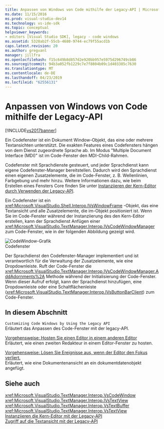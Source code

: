 ```yaml
---
title: Anpassen von Windows von Code mithilfe der Legacy-API | Microsoft-Dokumentation
ms.date: 11/15/2016
ms.prod: visual-studio-dev14
ms.technology: vs-ide-sdk
ms.topic: conceptual
helpviewer_keywords:
- editors [Visual Studio SDK], legacy - code windows
ms.assetid: 5328ab2f-55cb-4680-9744-ec79f55acd1b
caps.latest.revision: 20
ms.author: gregvanl
manager: jillfra
ms.openlocfilehash: f15c649b8d857d2e920bb957e5975d296749cb86
ms.sourcegitcommit: 94b3a052fb1229c7e7f8804b09c1d403385c7630
ms.translationtype: MT
ms.contentlocale: de-DE
ms.lasthandoff: 04/23/2019
ms.locfileid: "62556131"
---
```

# <a name="customizing-code-windows-by-using-the-legacy-api"></a>Anpassen von Windows von Code mithilfe der Legacy-API
[!INCLUDE[vs2017banner](../includes/vs2017banner.md)]

Ein Codefenster ist ein Dokument Window-Objekt, das eine oder mehrere Textansichten unterstützt. Die exakten Features eines Codefensters hängen von dem Dienst zugeordnete Sprache ab. Im Modus "Multiple Document Interface (MDI)" ist im Code-Fenster den MDI-Child-Rahmen.  
  
 Codefenster mit Sprachdienste gesteuert, und jeder Sprachdienst kann eigene Codefenster-Manager bereitstellen. Dadurch wird den Sprachdienst einen eigenen Zusatzelemente, die im Code-Fenster, z. B. Wellenlinien, Farbgebung und mehr hinzu. Weitere Informationen dazu, wie beim Erstellen eines Fensters Core finden Sie unter [Instanziieren der Kern-Editor durch Verwenden der Legacy-API](../extensibility/instantiating-the-core-editor-by-using-the-legacy-api.md).  
  
 Ein Codefenster ist ein <xref:Microsoft.VisualStudio.Shell.Interop.IVsWindowFrame> -Objekt, das eine Textansicht und alle Zusatzelemente, die im-Objekt positioniert ist. Wenn Sie im Code-Fenster während der Instanziierung des den Kern-Editor erstellen, kann der Sprachdienst Anfügen einer <xref:Microsoft.VisualStudio.TextManager.Interop.IVsCodeWindowManager> zum Code-Fenster, wie in der folgenden Abbildung gezeigt wird.  
  
 ![CodeWindow-Grafik](../extensibility/media/vscodewindow.gif "Vscodewindow")  
Codefenster  
  
 Der Sprachdienst den Codefenster-Manager implementiert und ist verantwortlich für die Verwaltung der Zusatzelemente, wie eine Dropdownleiste. Ruft der Code-Fenster die <xref:Microsoft.VisualStudio.TextManager.Interop.IVsCodeWindowManager.AddAdornments%2A> Methode während der Initialisierung der Code-Fenster. Wenn dieser Aufruf erfolgt, kann der Sprachdienst hinzufügen, eine Dropdownleiste oder eine Schaltflächenleiste (<xref:Microsoft.VisualStudio.TextManager.Interop.IVsButtonBarClient>) zum Code-Fenster.  
  
## <a name="in-this-section"></a>In diesem Abschnitt  
 `Customizing Code Windows by Using the Legacy API`  
 Erläutert das Anpassen des Code-Fenster mit der legacy-API.  
  
 [Vorgehensweise: Hosten Sie einen Editor in einem anderen Editor](../extensibility/how-to-host-an-editor-in-another-editor.md)  
 Erläutert, wie einen zweiten Redakteur in einem Editor-Fenster zu hosten.  
  
 [Vorgehensweise: Lösen Sie Ereignisse aus, wenn der Editor den Fokus verliert.](../extensibility/how-to-fire-events-when-the-editor-loses-focus.md)  
 Erläutert, wie eine Dokumentenansicht an ein dokumentdatenobjekt angefügt.  
  
## <a name="see-also"></a>Siehe auch  
 <xref:Microsoft.VisualStudio.TextManager.Interop.VsCodeWindow>   
 <xref:Microsoft.VisualStudio.TextManager.Interop.IVsTextView>   
 <xref:Microsoft.VisualStudio.TextManager.Interop.VsTextBuffer>   
 <xref:Microsoft.VisualStudio.TextManager.Interop.VsTextView>   
 [Instanziieren die Kern-Editor mit der Legacy-API](../extensibility/instantiating-the-core-editor-by-using-the-legacy-api.md)   
 [Zugriff auf die Textansicht mit der Legacy-API](../extensibility/accessing-thetext-view-by-using-the-legacy-api.md)
